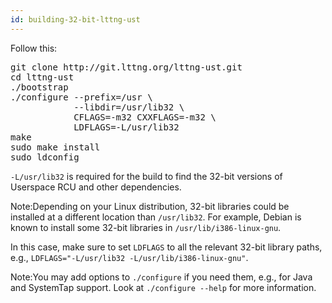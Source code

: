 ```yaml
---
id: building-32-bit-lttng-ust
---
```


Follow this:

<pre class="term">
git clone http://git.lttng.org/lttng-ust.git
cd lttng-ust
./bootstrap
./configure --prefix=/usr \
            --libdir=/usr/lib32 \
            CFLAGS=-m32 CXXFLAGS=-m32 \
            LDFLAGS=-L/usr/lib32
make
sudo make install
sudo ldconfig
</pre>

`-L/usr/lib32` is required for the build to find the 32-bit versions
of Userspace RCU and other dependencies.

<div class="tip">
<p>
    <span class="t">Note:</span>Depending on your Linux distribution,
    32-bit libraries could be installed at a different location than
    <code>/usr/lib32</code>. For example, Debian is known to install
    some 32-bit libraries in <code>/usr/lib/i386-linux-gnu</code>.
</p>
<p>
    In this case, make sure to set <code>LDFLAGS</code> to all the
    relevant 32-bit library paths, e.g.,
    <code>LDFLAGS="-L/usr/lib32 -L/usr/lib/i386-linux-gnu"</code>.
</p>
</div>

<div class="tip">
<p>
    <span class="t">Note:</span>You may add options to
    <code>./configure</code> if you need them, e.g., for
    Java and SystemTap support. Look at
    <code>./configure --help</code> for more information.
</p>
</div>
